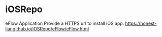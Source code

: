 # iOSRepo
eFlow Application
Provide a HTTPS url to install iOS app.
https://honest-liar.github.io/iOSRepo/eFlow/eFlow.html
